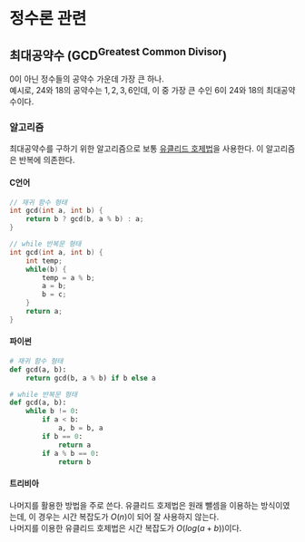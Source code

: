 정수론 관련
===========

최대공약수 (GCD<sup>Greatest Common Divisor</sup>)
----------------
0이 아닌 정수들의 공약수 가운데 가장 큰 하나.  
예시로, $24$와 $18$의 공약수는 $1, 2, 3, 6$인데, 이 중 가장 큰 수인 $6$이 $24$와 $18$의 최대공약수이다.

### 알고리즘
최대공약수를 구하기 위한 알고리즘으로 보통 [유클리드 호제법](https://ko.wikipedia.org/wiki/%EC%9C%A0%ED%81%B4%EB%A6%AC%EB%93%9C_%ED%98%B8%EC%A0%9C%EB%B2%95)을 사용한다. 이 알고리즘은 반복에 의존한다.

#### C언어
```C
// 재귀 함수 형태
int gcd(int a, int b) {
    return b ? gcd(b, a % b) : a;
}
```

```C
// while 반복문 형태
int gcd(int a, int b) {
    int temp;
    while(b) {
        temp = a % b;
        a = b;
        b = c;
    }
    return a;
}
```

#### 파이썬
```Python
# 재귀 함수 형태
def gcd(a, b):
    return gcd(b, a % b) if b else a
```

```Python
# while 반복문 형태
def gcd(a, b):
    while b != 0:
        if a < b:
            a, b = b, a
        if b == 0:
            return a
        if a % b == 0:
            return b
```

#### 트리비아
나머지를 활용한 방법을 주로 쓴다. 유클리드 호제법은 원래 뺄셈을 이용하는 방식이였는데, 이 경우는 시간 복잡도가 $O(n)$이 되어 잘 사용하지 않는다.  
나머지를 이용한 유클리드 호제법은 시간 복잡도가 $O(log(a + b))$이다.